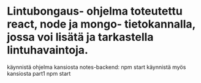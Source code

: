 # Lintubongaus- ohjelma toteutettu react, node ja mongo- tietokannalla, jossa voi lisätä ja tarkastella lintuhavaintoja.
käynnistä ohjelma kansiosta notes-backend: npm start 
käynnistä myös kansiosta part1 npm start
